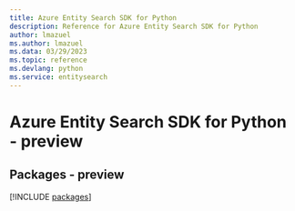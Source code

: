 ```yaml
---
title: Azure Entity Search SDK for Python
description: Reference for Azure Entity Search SDK for Python
author: lmazuel
ms.author: lmazuel
ms.data: 03/29/2023
ms.topic: reference
ms.devlang: python
ms.service: entitysearch
---
```

# Azure Entity Search SDK for Python - preview
## Packages - preview
[!INCLUDE [packages](entity-search-index.md)]